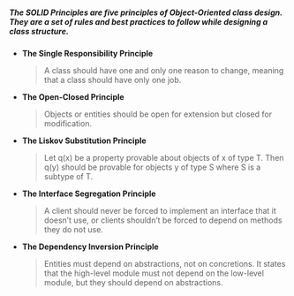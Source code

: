 ##### The SOLID Principles are five principles of Object-Oriented class design. They are a set of rules and best practices to follow while designing a class structure.
- **The Single Responsibility Principle**
    > A class should have one and only one reason to change, meaning that a class should have only one job.
- **The Open-Closed Principle**
    > Objects or entities should be open for extension but closed for modification.
- **The Liskov Substitution Principle**
    > Let q(x) be a property provable about objects of x of type T. Then q(y) should be provable for objects y of type S where S is a subtype of T.
- **The Interface Segregation Principle**
    > A client should never be forced to implement an interface that it doesn’t use, or clients shouldn’t be forced to depend on methods they do not use.
- **The Dependency Inversion Principle**
    > Entities must depend on abstractions, not on concretions. It states that the high-level module must not depend on the low-level module, but they should depend on abstractions.